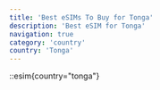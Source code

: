 ```yaml
---
title: 'Best eSIMs To Buy for Tonga'
description: 'Best eSIM for Tonga'
navigation: true
category: 'country'
country: 'Tonga'
---
```


::esim{country="tonga"}

